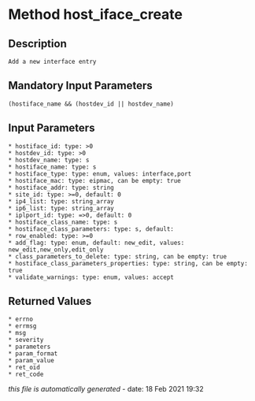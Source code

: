 # Method host_iface_create

## Description
	Add a new interface entry

## Mandatory Input Parameters
	(hostiface_name && (hostdev_id || hostdev_name)

## Input Parameters
	* hostiface_id: type: >0
	* hostdev_id: type: >0
	* hostdev_name: type: s
	* hostiface_name: type: s
	* hostiface_type: type: enum, values: interface,port
	* hostiface_mac: type: eipmac, can be empty: true
	* hostiface_addr: type: string
	* site_id: type: >=0, default: 0
	* ip4_list: type: string_array
	* ip6_list: type: string_array
	* iplport_id: type: =>0, default: 0
	* hostiface_class_name: type: s
	* hostiface_class_parameters: type: s, default: 
	* row_enabled: type: >=0
	* add_flag: type: enum, default: new_edit, values: new_edit,new_only,edit_only
	* class_parameters_to_delete: type: string, can be empty: true
	* hostiface_class_parameters_properties: type: string, can be empty: true
	* validate_warnings: type: enum, values: accept

## Returned Values
	* errno
	* errmsg
	* msg
	* severity
	* parameters
	* param_format
	* param_value
	* ret_oid
	* ret_code


*this file is automatically generated* - date: 18 Feb 2021 19:32